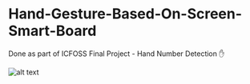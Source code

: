 # Hand-Gesture-Based-On-Screen-Smart-Board
Done as part of ICFOSS Final Project - Hand Number Detection ✋

![alt text](https://github.com/aravindmj97/ICFOSS-Final-Project---Hand-Number-Detection/blob/master/hand%20gesture%20detection.gif "Working")
